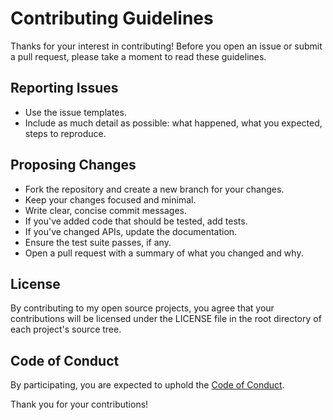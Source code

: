 # Contributing Guidelines

Thanks for your interest in contributing! Before you open an issue or submit a pull request, please take a moment to read these guidelines.

## Reporting Issues

- Use the issue templates.
- Include as much detail as possible: what happened, what you expected, steps to reproduce.

## Proposing Changes

- Fork the repository and create a new branch for your changes.
- Keep your changes focused and minimal.
- Write clear, concise commit messages.
- If you've added code that should be tested, add tests.
- If you've changed APIs, update the documentation.
- Ensure the test suite passes, if any.
- Open a pull request with a summary of what you changed and why.

## License

By contributing to my open source projects, you agree that your contributions will be licensed under the LICENSE file in the root directory of each project's source tree.

## Code of Conduct

By participating, you are expected to uphold the [Code of Conduct](CODE_OF_CONDUCT.md).

Thank you for your contributions!
